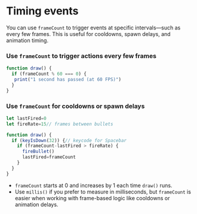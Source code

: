 # Timing events

You can use `frameCount` to trigger events at specific intervals—such as every few frames. This is useful for cooldowns, spawn delays, and animation timing.

### Use `frameCount` to trigger actions every few frames

```js
function draw() {
  if (frameCount % 60 === 0) {
   print("1 second has passed (at 60 FPS)")
  }
}
```

### Use `frameCount` for cooldowns or spawn delays

```js
let lastFired=0
let fireRate=15// frames between bullets

function draw() {
  if (keyIsDown(32)) {// keycode for Spacebar
    if (frameCount-lastFired > fireRate) {
      fireBullet()
      lastFired=frameCount
    }
  }
}
```


* `frameCount` starts at 0 and increases by 1 each time `draw()` runs.
* Use `millis()` if you prefer to measure in milliseconds, but `frameCount` is easier when working with frame-based logic like cooldowns or animation delays.
